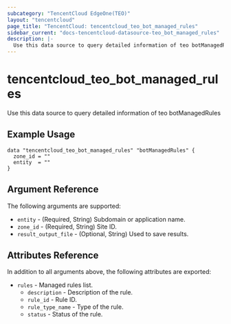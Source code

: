 ```yaml
---
subcategory: "TencentCloud EdgeOne(TEO)"
layout: "tencentcloud"
page_title: "TencentCloud: tencentcloud_teo_bot_managed_rules"
sidebar_current: "docs-tencentcloud-datasource-teo_bot_managed_rules"
description: |-
  Use this data source to query detailed information of teo botManagedRules
---
```


# tencentcloud_teo_bot_managed_rules

Use this data source to query detailed information of teo botManagedRules

## Example Usage

```hcl
data "tencentcloud_teo_bot_managed_rules" "botManagedRules" {
  zone_id = ""
  entity  = ""
}
```

## Argument Reference

The following arguments are supported:

* `entity` - (Required, String) Subdomain or application name.
* `zone_id` - (Required, String) Site ID.
* `result_output_file` - (Optional, String) Used to save results.

## Attributes Reference

In addition to all arguments above, the following attributes are exported:

* `rules` - Managed rules list.
  * `description` - Description of the rule.
  * `rule_id` - Rule ID.
  * `rule_type_name` - Type of the rule.
  * `status` - Status of the rule.


